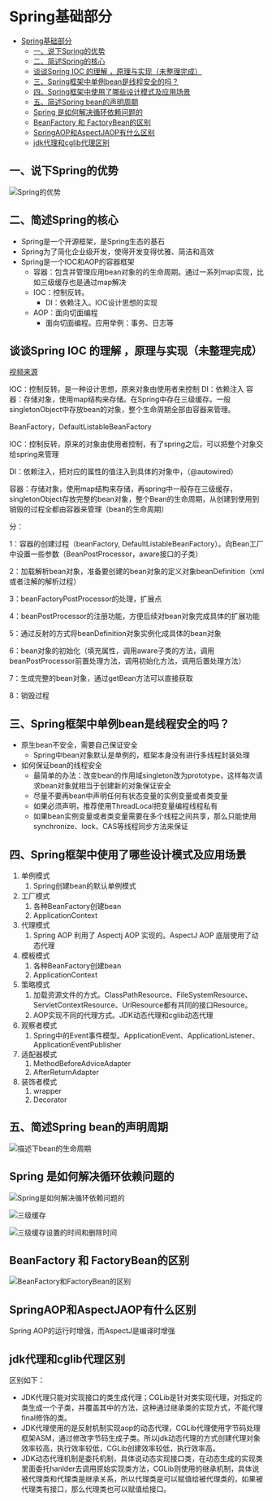 # Spring基础部分

- [Spring基础部分](#spring基础部分)
  - [一、说下Spring的优势](#一说下spring的优势)
  - [二、简述Spring的核心](#二简述spring的核心)
  - [谈谈Spring IOC 的理解 ，原理与实现（未整理完成）](#谈谈spring-ioc-的理解-原理与实现未整理完成)
  - [三、Spring框架中单例bean是线程安全的吗？](#三spring框架中单例bean是线程安全的吗)
  - [四、Spring框架中使用了哪些设计模式及应用场景](#四spring框架中使用了哪些设计模式及应用场景)
  - [五、简述Spring bean的声明周期](#五简述spring-bean的声明周期)
  - [Spring 是如何解决循环依赖问题的](#spring-是如何解决循环依赖问题的)
  - [BeanFactory 和 FactoryBean的区别](#beanfactory-和-factorybean的区别)
  - [SpringAOP和AspectJAOP有什么区别](#springaop和aspectjaop有什么区别)
  - [jdk代理和cglib代理区别](#jdk代理和cglib代理区别)

## 一、说下Spring的优势

![Spring的优势](./images/Spring的优势.png)

## 二、简述Spring的核心

- Spring是一个开源框架，是Spring生态的基石
- Spring为了简化企业级开发，使得开发变得优雅、简洁和高效
- Spring是一个IOC和AOP的容器框架
  - 容器：包含并管理应用bean对象的的生命周期。通过一系列map实现，比如三级缓存也是通过map解决
  - IOC：控制反转。
    - DI：依赖注入。IOC设计思想的实现
  - AOP：面向切面编程
    - 面向切面编程。应用举例：事务、日志等

## 谈谈Spring IOC 的理解 ，原理与实现（未整理完成）

[视频来源](https://www.mashibing.com/study?courseNo=464&sectionNo=23269&systemId=1&courseVersionId=1347)

IOC：控制反转。是一种设计思想，原来对象由使用者来控制
DI：依赖注入
容器：存储对象，使用map结构来存储。在Spring中存在三级缓存。一般singletonObject中存放bean的对象，整个生命周期全部由容器来管理。

BeanFactory，DefaultListableBeanFactory

IOC：控制反转，原来的对象由使用者控制，有了spring之后，可以把整个对象交给spring来管理

DI：依赖注入，把对应的属性的值注入到具体的对象中，（@autowired）

容器：存储对象，使用map结构来存储，再spring中一般存在三级缓存，singletonObject存放完整的bean对象，整个Bean的生命周期，从创建到使用到销毁的过程全都由容器来管理（bean的生命周期）

分：

1：容器的创建过程（beanFactory, DefaultListableBeanFactory）。向Bean工厂中设置一些参数（BeanPostProcessor，aware接口的子类）

2：加载解析bean对象，准备要创建的bean对象的定义对象beanDefinition（xml或者注解的解析过程）

3：beanFactoryPostProcessor的处理，扩展点

4：beanPostProcessor的注册功能，方便后续对bean对象完成具体的扩展功能

5：通过反射的方式将beanDefinition对象实例化成具体的bean对象

6：bean对象的初始化（填充属性，调用aware子类的方法，调用beanPostProcessor前置处理方法，调用初始化方法，调用后置处理方法）

7：生成完整的bean对象，通过getBean方法可以直接获取

8：销毁过程

## 三、Spring框架中单例bean是线程安全的吗？

- 原生bean不安全，需要自己保证安全
  - Spring中bean对象默认是单例的，框架本身没有进行多线程封装处理
- 如何保证bean的线程安全
  - 最简单的办法：改变bean的作用域singleton改为prototype，这样每次请求bean对象就相当于创建新的对象保证安全
  - 尽量不要再bean中声明任何有状态变量的实例变量或者类变量
  - 如果必须声明，推荐使用ThreadLocal把变量编程线程私有
  - 如果bean实例变量或者类变量需要在多个线程之间共享，那么只能使用synchronize、lock、CAS等线程同步方法来保证

## 四、Spring框架中使用了哪些设计模式及应用场景

1. 单例模式
   1. Spring创建bean的默认单例模式
2. 工厂模式
   1. 各种BeanFactory创建bean
   2. ApplicationContext
3. 代理模式
   1. Spring AOP 利用了 Aspectj AOP 实现的。AspectJ AOP 底层使用了动态代理
4. 模板模式
   1. 各种BeanFactory创建bean
   2. ApplicationContext
5. 策略模式
   1. 加载资源文件的方式。ClassPathResource、FileSystemResource、ServletContextResource、UrlResource都有共同的接口Resource。
   2. AOP实现不同的代理方式。JDK动态代理和cglib动态代理
6. 观察者模式
   1. Spring中的Event事件模型。ApplicationEvent、ApplicationListener、ApplicationEventPublisher
7. 适配器模式
   1. MethodBeforeAdviceAdapter
   2. AfterReturnAdapter
8. 装饰者模式
   1. wrapper
   2. Decorator

## 五、简述Spring bean的声明周期

![描述下bean的生命周期](./images/描述下bean的生命周期.png)

## Spring 是如何解决循环依赖问题的

![Spring是如何解决循环依赖问题的](./images/Spring是如何解决循环依赖问题的.png)

![三级缓存](./images/三级缓存.png)

![三级缓存设置的时间和删除时间](./images/三级缓存设置的时间和删除时间.png)

## BeanFactory 和 FactoryBean的区别

![BeanFactory和FactoryBean的区别](./images/BeanFactory和FactoryBean的区别.png)

## SpringAOP和AspectJAOP有什么区别

Spring AOP的运行时增强，而AspectJ是编译时增强


## jdk代理和cglib代理区别

区别如下：

- JDK代理只能对实现接口的类生成代理；CGLib是针对类实现代理，对指定的类生成一个子类，并覆盖其中的方法，这种通过继承类的实现方式，不能代理final修饰的类。
- JDK代理使用的是反射机制实现aop的动态代理，CGLib代理使用字节码处理框架ASM，通过修改字节码生成子类。所以jdk动态代理的方式创建代理对象效率较高，执行效率较低，CGLib创建效率较低，执行效率高。
- JDK动态代理机制是委托机制，具体说动态实现接口类，在动态生成的实现类里面委托hanlder去调用原始实现类方法，CGLib则使用的继承机制，具体说被代理类和代理类是继承关系，所以代理类是可以赋值给被代理类的，如果被代理类有接口，那么代理类也可以赋值给接口。
